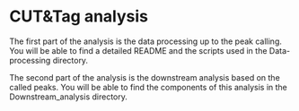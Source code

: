 # CUT&Tag analysis

The first part of the analysis is the data processing up to the peak calling. You will be able to find a detailed README and the scripts used in the Data-processing directory. 

The second part of the analysis is the downstream analysis based on the called peaks. You will be able to find the components of this analysis in the Downstream_analysis directory. 
